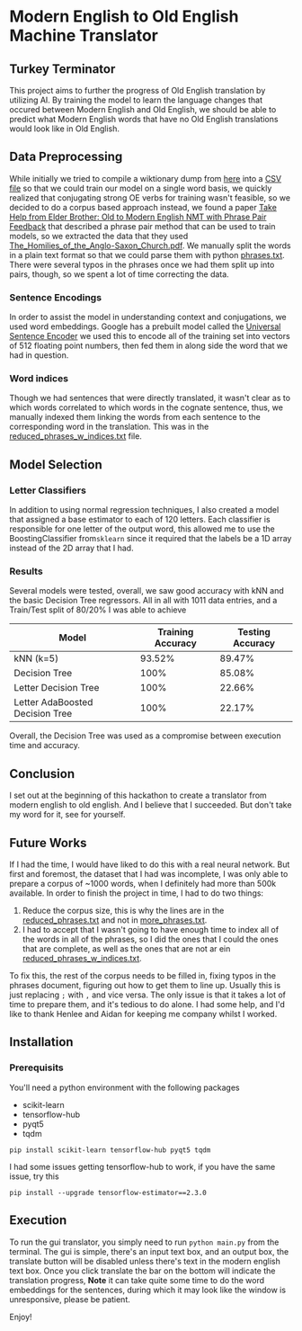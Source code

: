 # Modern English to Old English Machine Translator
## Turkey Terminator
This project aims to further the progress of Old English translation by utilizing AI. By training the model to learn the language changes that occured between Modern English and Old English, we should be able to predict what Modern English words that have no Old English translations would look like in Old English.

## Data Preprocessing
While initially we tried to compile a wiktionary dump from [here](https://github.com/tatuylonen/wiktextract) into a [CSV file](./data/reduced_data.csv) so that we could train our model on a single word basis, we quickly realized that conjugating strong OE verbs for training wasn't feasible, so we decided to do a corpus based approach instead, we found a paper [Take Help from Elder Brother: Old to Modern
English NMT with Phrase Pair Feedback](https://mohammedhasanuzzaman.github.io/papers/CICLING3.pdf) that described a phrase pair method that can be used to train models, so we extracted the data that they used [The_Homilies_of_the_Anglo-Saxon_Church.pdf](./data/The_Homilies_of_the_Anglo-Saxon_Church.pdf). We manually split the words in a plain text format so that we could parse them with python [phrases.txt](./data/phrases.txt).
There were several typos in the phrases once we had them split up into pairs, though, so we spent a lot of time correcting the data.

### Sentence Encodings
In order to assist the model in understanding context and conjugations, we used word embeddings.
Google has a prebuilt model called the [Universal Sentence Encoder](https://www.tensorflow.org/hub/tutorials/semantic_similarity_with_tf_hub_universal_encoder)
we used this to encode all of the training set into vectors of 512 floating point numbers, then fed them in 
along side the word that we had in question.

### Word indices
Though we had sentences that were directly translated, it wasn't clear as to which words correlated to which words in the 
cognate sentence, thus, we manually indexed them linking the words from each sentence to the corresponding word in the translation.
This was in the [reduced_phrases_w_indices.txt](./data/reduced_phrases_w_indices.txt) file.

## Model Selection
### Letter Classifiers
In addition to using normal regression techniques, I also created a model that assigned a base estimator to each of 120 letters.
Each classifier is responsible for one letter of the output word, this allowed me to use the BoostingClassifier from`sklearn` since it required that the
labels be a 1D array instead of the 2D array that I had.

### Results
Several models were tested, overall, we saw good accuracy with kNN and the basic Decision Tree regressors.
All in all with 1011 data entries, and a Train/Test split of 80/20% I was able to achieve

| Model  | Training Accuracy | Testing Accuracy |
| ------------- | ------------- | ------ |
| kNN (k=5)  | 93.52%  | 89.47% |
| Decision Tree  | 100%  | 85.08% |
| Letter Decision Tree | 100% | 22.66% |
| Letter AdaBoosted Decision Tree | 100% | 22.17% |

Overall, the Decision Tree was used as a compromise between execution time and accuracy.

## Conclusion
I set out at the beginning of this hackathon to create a translator from modern english to old english.
And I believe that I succeeded. But don't take my word for it, see for yourself.

## Future Works

If I had the time, I would have liked to do this with a real neural network. But first and foremost,
the dataset that I had was incomplete, I was only able to prepare a corpus of ~1000 words, when I definitely
had more than 500k available. In order to finish the project in time, I had to do two things:
1. Reduce the corpus size, this is why the lines are in the [reduced_phrases.txt](./data/reduced_phrases.txt) and not in [more_phrases.txt](./data/more_phrases.txt).
2. I had to accept that I wasn't going to have enough time to index all of the words in all of the phrases, so I did the ones that I could the ones that are complete,
as well as the ones that are not ar ein [reduced_phrases_w_indices.txt](./data/reduced_phrases_w_indices.txt).

To fix this, the rest of the corpus needs to be filled in, fixing typos in the phrases document, figuring out how to get them to line up.
Usually this is just replacing `;` with `,` and vice versa. The only issue is that it takes a lot of time to prepare them,
and it's tedious to do alone. I had some help, and I'd like to thank Henlee and Aidan for keeping me company
whilst I worked.

## Installation
### Prerequisits
You'll need a python environment with the following packages
- scikit-learn
- tensorflow-hub
- pyqt5
- tqdm

```shell
pip install scikit-learn tensorflow-hub pyqt5 tqdm
```

I had some issues getting tensorflow-hub to work, if you have the same issue, try this

```shell
pip install --upgrade tensorflow-estimator==2.3.0
```

## Execution
To run the gui translator, you simply need to run `python main.py` from the terminal.
The gui is simple, there's an input text box, and an output box, the translate button will be disabled unless there's text in the modern english text box.
Once you click translate the bar on the bottom will indicate the translation progress, **Note** it can take quite some time
to do the word embeddings for the sentences, during which it may look like the window is unresponsive, please be patient.

Enjoy!
